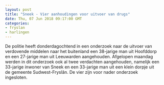 ```yaml
---
layout: post
title: "Sneek - Vier aanhoudingen voor uitvoer van drugs"
date: Thu, 07 Jun 2018 09:17:00 GMT
categories: 
- fryslan 
- harlingen 
---
```


De politie heeft donderdagochtend in een onderzoek naar de uitvoer van verdovende middelen naar het buitenland een 38-jarige man uit Hoofddorp en een 27-jarige man uit Leeuwarden aangehouden. Afgelopen maandag werden in dit onderzoek ook al twee verdachten aangehouden, namelijk een 33-jarige inwoner van Sneek en een 33-jarige man uit een klein dorpje uit de gemeente Sudwest-Fryslân. De vier zijn voor nader onderzoek ingesloten.
